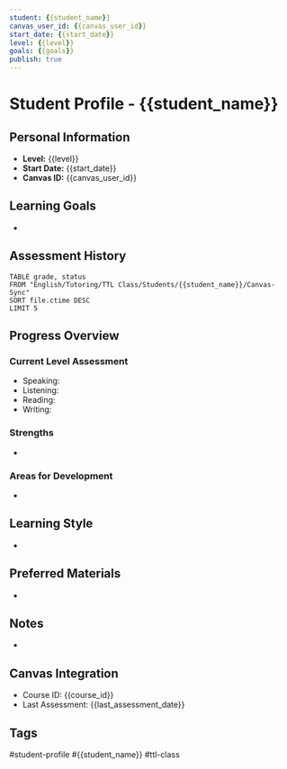 ```yaml
---
student: {{student_name}}
canvas_user_id: {{canvas_user_id}}
start_date: {{start_date}}
level: {{level}}
goals: {{goals}}
publish: true
---
```


# Student Profile - {{student_name}}

## Personal Information
- **Level:** {{level}}
- **Start Date:** {{start_date}}
- **Canvas ID:** {{canvas_user_id}}

## Learning Goals
- 

## Assessment History
```dataview
TABLE grade, status
FROM "English/Tutoring/TTL Class/Students/{{student_name}}/Canvas-Sync"
SORT file.ctime DESC
LIMIT 5
```

## Progress Overview
### Current Level Assessment
- Speaking: 
- Listening: 
- Reading: 
- Writing: 

### Strengths
- 

### Areas for Development
- 

## Learning Style
- 

## Preferred Materials
- 

## Notes
- 

## Canvas Integration
- Course ID: {{course_id}}
- Last Assessment: {{last_assessment_date}}

## Tags
#student-profile #{{student_name}} #ttl-class 